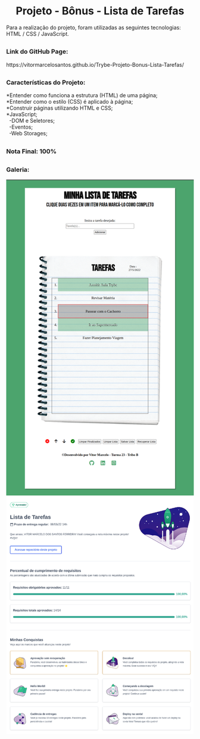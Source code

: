 <h1 align="center">Projeto - Bônus - Lista de Tarefas</h1>

<div>
  Para a realização do projeto, foram utilizadas as seguintes tecnologias: HTML / CSS / JavaScript.
</div>

##

<div>
  <h3>Link do GitHub Page:</h3> https://vitormarcelosantos.github.io/Trybe-Projeto-Bonus-Lista-Tarefas/
</div>

##

<div>
  <h3>Características do Projeto:</h3>
  *Entender como funciona a estrutura (HTML) de uma página;<br/>
  *Entender como o estilo (CSS) é aplicado à página;<br/>
  *Construir páginas utilizando HTML e CSS;<br/>
  *JavaScript;<br/>
  &nbsp&nbsp-DOM e Seletores;<br/>
  &nbsp&nbsp-Eventos;<br/>
  &nbsp&nbsp-Web Storages;<br/>
</div>

##

<div>
  <h3>Nota Final: 100% </h3>
</div>

##
<h3>Galeria:</h3>
<img src="https://github.com/VitorMarceloSantos/Trybe-Projeto-Bonus-Lista-Tarefas/blob/main/Projeto-Trybe-ListaTarefas.png" title="Projeto Lista de Tarefas" alt="J"/></br>
<img src="https://github.com/VitorMarceloSantos/Trybe-Projeto-Bonus-Lista-Tarefas/blob/main/listatarefas-nota.png" title="Projeto Lista de Tarefas" alt="J"/></br>

##


